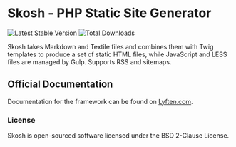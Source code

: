 # Skosh - PHP Static Site Generator

[![Latest Stable Version](https://poser.pugx.org/torann/skosh-generator/v/stable.png)](https://packagist.org/packages/torann/skosh-generator) [![Total Downloads](https://poser.pugx.org/torann/skosh-generator/downloads.png)](https://packagist.org/packages/torann/skosh-generator)

Skosh takes Markdown and Textile files and combines them with Twig templates to produce a set of static HTML files, while JavaScript and LESS files are managed by Gulp. Supports RSS and sitemaps.

## Official Documentation

Documentation for the framework can be found on [Lyften.com](http://lyften.com/projects/skosh/).

### License

Skosh is open-sourced software licensed under the BSD 2-Clause License.